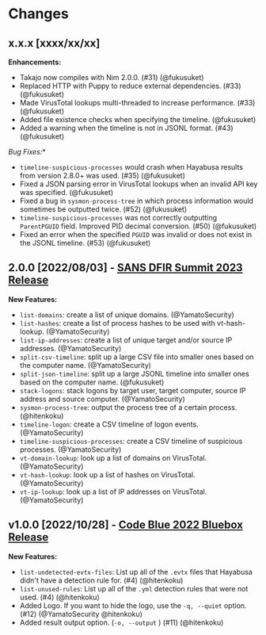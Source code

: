 # Changes

## x.x.x [xxxx/xx/xx]

**Enhancements:**

- Takajo now compiles with Nim 2.0.0. (#31) (@fukusuket)
- Replaced HTTP with Puppy to reduce external dependencies. (#33) (@fukusuket)
- Made VirusTotal lookups multi-threaded to increase performance. (#33) (@fukusuket)
- Added file existence checks when specifying the timeline. (@fukusuket)
- Added a warning when the timeline is not in JSONL format. (#43) (@fukusuket)

**Bug Fixes*:**

- `timeline-suspicious-processes` would crash when Hayabusa results from version 2.8.0+ was used. (#35) (@fukusuket)
- Fixed a JSON parsing error in VirusTotal lookups when an invalid API key was specified. (@fukusuket)
- Fixed a bug in `sysmon-process-tree` in which process information would sometimes be outputted twice. (#52) (@fukusuket)
- `timeline-suspicious-processes` was not correctly outputting `ParentPGUID` field. Improved PID decimal conversion. (#50) (@fukusuket)
- Fixed an error when the specified `PGUID` was invalid or does not exist in the JSONL timeline. (#53) (@fukusuket)

## 2.0.0 [2022/08/03] - [SANS DFIR Summit 2023 Release](https://www.sans.org/cyber-security-training-events/digital-forensics-summit-2023/)

**New Features:**

- `list-domains`: create a list of unique domains. (@YamatoSecurity)
- `list-hashes`: create a list of process hashes to be used with vt-hash-lookup. (@YamatoSecurity)
- `list-ip-addresses`: create a list of unique target and/or source IP addresses. (@YamatoSecurity)
- `split-csv-timeline`: split up a large CSV file into smaller ones based on the computer name. (@YamatoSecurity)
- `split-json-timeline`: split up a large JSONL timeline into smaller ones based on the computer name. (@fukusuket)
- `stack-logons`: stack logons by target user, target computer, source IP address and source computer. (@YamatoSecurity)
- `sysmon-process-tree`: output the process tree of a certain process. (@hitenkoku)
- `timeline-logon`: create a CSV timeline of logon events. (@YamatoSecurity)
- `timeline-suspicious-processes`: create a CSV timeline of suspicious processes. (@YamatoSecurity)
- `vt-domain-lookup`: look up a list of domains on VirusTotal. (@YamatoSecurity)
- `vt-hash-lookup`: look up a list of hashes on VirusTotal. (@YamatoSecurity)
- `vt-ip-lookup`: look up a list of IP addresses on VirusTotal. (@YamatoSecurity)

## v1.0.0 [2022/10/28] - [Code Blue 2022 Bluebox Release](https://codeblue.jp/2022/en/talks/?content=talks_24)

**New Features:**

- `list-undetected-evtx-files`: List up all of the `.evtx` files that Hayabusa didn't have a detection rule for. (#4) (@hitenkoku)
- `list-unused-rules`: List up all of the `.yml` detection rules that were not used. (#4) (@hitenkoku)
- Added Logo. If you want to hide the logo, use the `-q, --quiet` option. (#12) (@YamatoSecurity @hitenkoku)
- Added result output option. (`-o, --output` ) (#11) (@hitenkoku)
